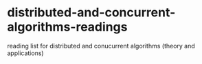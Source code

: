 # distributed-and-concurrent-algorithms-readings
reading list for distributed and conucurrent algorithms (theory and applications)
